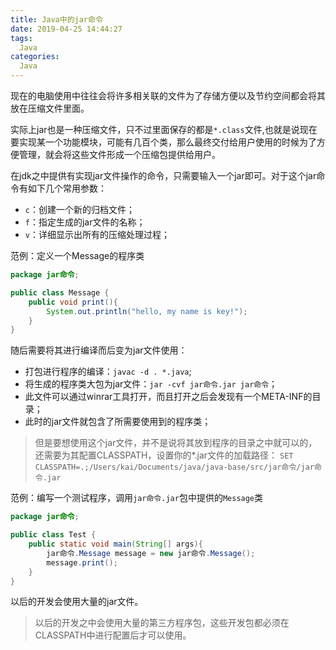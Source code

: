 ```yaml
---
title: Java中的jar命令
date: 2019-04-25 14:44:27
tags:
  Java
categories:
  Java
---
```


现在的电脑使用中往往会将许多相关联的文件为了存储方便以及节约空间都会将其放在压缩文件里面。

实际上jar也是一种压缩文件，只不过里面保存的都是`*.class`文件,也就是说现在要实现某一个功能模块，可能有几百个类，那么最终交付给用户使用的时候为了方便管理，就会将这些文件形成一个压缩包提供给用户。

在jdk之中提供有实现jar文件操作的命令，只需要输入一个jar即可。对于这个jar命令有如下几个常用参数：

- `c`：创建一个新的归档文件；
- `f`：指定生成的jar文件的名称；
- `v`：详细显示出所有的压缩处理过程；

范例：定义一个Message的程序类

```java
package jar命令;

public class Message {
    public void print(){
        System.out.println("hello, my name is key!");
    }
}
```

随后需要将其进行编译而后变为jar文件使用：
- 打包进行程序的编译：`javac -d . *.java`;
- 将生成的程序类大包为jar文件：`jar -cvf jar命令.jar jar命令`；
- 此文件可以通过winrar工具打开，而且打开之后会发现有一个META-INF的目录；
- 此时的jar文件就包含了所需要使用到的程序类；

> 但是要想使用这个jar文件，并不是说将其放到程序的目录之中就可以的，还需要为其配置CLASSPATH，设置你的*.jar文件的加载路径：
> `SET CLASSPATH=.;/Users/kai/Documents/java/java-base/src/jar命令/jar命令.jar`

范例：编写一个测试程序，调用`jar命令.jar`包中提供的`Message`类

```java
package jar命令;

public class Test {
    public static void main(String[] args){
        jar命令.Message message = new jar命令.Message();
        message.print();
    }
}

```

以后的开发会使用大量的jar文件。

> 以后的开发之中会使用大量的第三方程序包，这些开发包都必须在CLASSPATH中进行配置后才可以使用。
